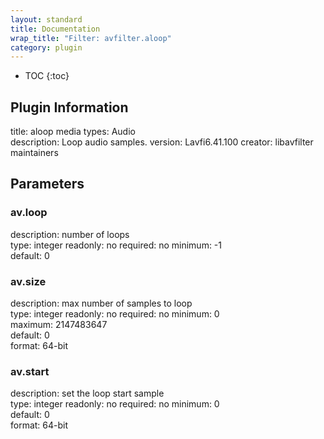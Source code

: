 ```yaml
---
layout: standard
title: Documentation
wrap_title: "Filter: avfilter.aloop"
category: plugin
---
```

* TOC
{:toc}

## Plugin Information

title: aloop
media types:
Audio  
description: Loop audio samples.
version: Lavfi6.41.100
creator: libavfilter maintainers

## Parameters

### av.loop

description:
number of loops  
type: integer
readonly: no
required: no
minimum: -1  
default: 0  

### av.size

description:
max number of samples to loop  
type: integer
readonly: no
required: no
minimum: 0  
maximum: 2147483647  
default: 0  
format: 64-bit  

### av.start

description:
set the loop start sample  
type: integer
readonly: no
required: no
minimum: 0  
default: 0  
format: 64-bit  

